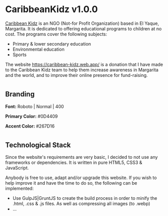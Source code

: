 # CaribbeanKidz v1.0.0

[Caribbean Kidz](https://caribbean-kidz.web.app/) is an NGO (Not-for Profit Organization) based in El Yaque, Margarita. It is dedicated to offering educational programs to children at no cost. The programs cover the following subjects: 

- Primary & lower secondary education
- Environmental education
- Sports


The website 
https://caribbean-kidz.web.app/ is a donation that I have made to the Caribbean Kidz team to help them increase awareness in Margarita and the world, and to improve their online presence for fund-raising.


#
## Branding

**Font:** Roboto | Normal | 400

**Primary Color:** #0D4409

**Accent Color:** #267D16


#
## Technological Stack

Since the website's requirements are very basic, I decided to not use any frameworks or dependencies. It is written in pure HTML5, CSS3 & JavaScript.

Anybody is free to use, adapt and/or upgrade this website. If you wish to help improve it and have the time to do so, the following can be implemented:

- Use GulpJS|GruntJS to create the build process in order to minify the .html, .css & .js files. As well as compressing all images (to .webp)
- ...